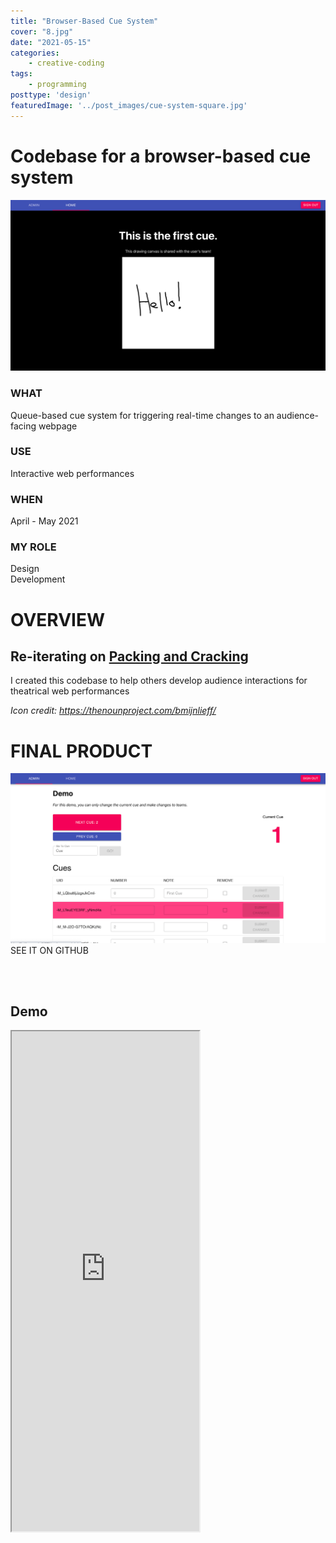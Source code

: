 ```yaml
---
title: "Browser-Based Cue System"
cover: "8.jpg"
date: "2021-05-15"
categories:
    - creative-coding
tags:
    - programming
posttype: 'design'
featuredImage: '../post_images/cue-system-square.jpg'
---
```


# Codebase for a browser-based cue system

<cover-img>

<img src="../post_images/cue-system/home.jpg">

</cover-img>

<design-meta>

### WHAT

Queue-based cue system for triggering real-time changes to an audience-facing webpage

### USE

Interactive web performances

### WHEN

April - May 2021

### MY ROLE

Design\
Development

</design-meta>

<grid-container>

# OVERVIEW

## Re-iterating on [Packing and Cracking](https://joshuakery.com/posts/packingandcracking/)

I created this codebase to help others develop audience interactions for theatrical web performances

*Icon credit: https://thenounproject.com/bmijnlieff/*

# FINAL PRODUCT

<browser-container>
<img src="../post_images/cue-system/admin.jpg">
</browser-container>

<div>
<button-link href="https://github.com/joshuakery/interactive-cue-system">SEE IT ON GITHUB</button-link>
</div>

<br><br>

## Demo

<iframe src="https://limitless-sands-24279.herokuapp.com/home" height="800"></iframe>


</grid-container>